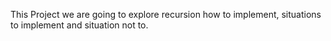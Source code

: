 This Project we are going to explore recursion how to implement, situations to implement and situation not to.